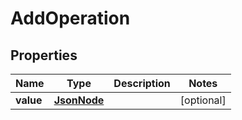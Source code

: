 # AddOperation

## Properties
Name | Type | Description | Notes
------------ | ------------- | ------------- | -------------
**value** | [**JsonNode**](JsonNode.md) |  |  [optional]
